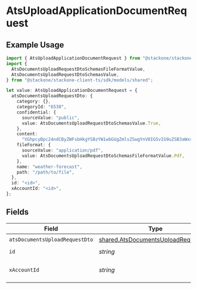 # AtsUploadApplicationDocumentRequest

## Example Usage

```typescript
import { AtsUploadApplicationDocumentRequest } from "@stackone/stackone-client-ts/sdk/models/operations";
import {
  AtsDocumentsUploadRequestDtoSchemasFileFormatValue,
  AtsDocumentsUploadRequestDtoSchemasValue,
} from "@stackone/stackone-client-ts/sdk/models/shared";

let value: AtsUploadApplicationDocumentRequest = {
  atsDocumentsUploadRequestDto: {
    category: {},
    categoryId: "6530",
    confidential: {
      sourceValue: "public",
      value: AtsDocumentsUploadRequestDtoSchemasValue.True,
    },
    content:
      "VGhpcyBpc24ndCByZWFsbHkgYSBzYW1wbGUgZmlsZSwgYnV0IG5vIG9uZSB3aWxsIGV2ZXIga25vdyE",
    fileFormat: {
      sourceValue: "application/pdf",
      value: AtsDocumentsUploadRequestDtoSchemasFileFormatValue.Pdf,
    },
    name: "weather-forecast",
    path: "/path/to/file",
  },
  id: "<id>",
  xAccountId: "<id>",
};
```

## Fields

| Field                                                                                             | Type                                                                                              | Required                                                                                          | Description                                                                                       |
| ------------------------------------------------------------------------------------------------- | ------------------------------------------------------------------------------------------------- | ------------------------------------------------------------------------------------------------- | ------------------------------------------------------------------------------------------------- |
| `atsDocumentsUploadRequestDto`                                                                    | [shared.AtsDocumentsUploadRequestDto](../../../sdk/models/shared/atsdocumentsuploadrequestdto.md) | :heavy_check_mark:                                                                                | N/A                                                                                               |
| `id`                                                                                              | *string*                                                                                          | :heavy_check_mark:                                                                                | N/A                                                                                               |
| `xAccountId`                                                                                      | *string*                                                                                          | :heavy_check_mark:                                                                                | The account identifier                                                                            |